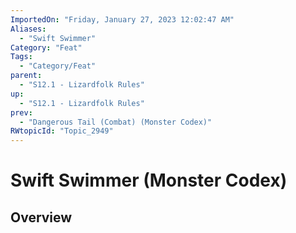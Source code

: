 ```yaml
---
ImportedOn: "Friday, January 27, 2023 12:02:47 AM"
Aliases:
  - "Swift Swimmer"
Category: "Feat"
Tags:
  - "Category/Feat"
parent:
  - "S12.1 - Lizardfolk Rules"
up:
  - "S12.1 - Lizardfolk Rules"
prev:
  - "Dangerous Tail (Combat) (Monster Codex)"
RWtopicId: "Topic_2949"
---
```

# Swift Swimmer (Monster Codex)
## Overview
